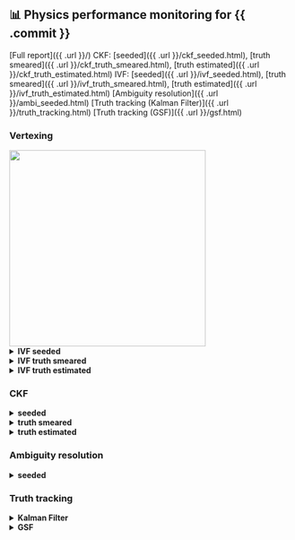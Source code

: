 ## :bar_chart: Physics performance monitoring for {{ .commit }}
[Full report]({{ .url }}/)
CKF: [seeded]({{ .url }}/ckf_seeded.html), [truth smeared]({{ .url }}/ckf_truth_smeared.html), [truth estimated]({{ .url }}/ckf_truth_estimated.html)
IVF: [seeded]({{ .url }}/ivf_seeded.html), [truth smeared]({{ .url }}/ivf_truth_smeared.html), [truth estimated]({{ .url }}/ivf_truth_estimated.html) 
[Ambiguity resolution]({{ .url }}/ambi_seeded.html)
[Truth tracking (Kalman Filter)]({{ .url }}/truth_tracking.html)
[Truth tracking (GSF)]({{ .url }}/gsf.html)

### Vertexing

<img src="{{ .url }}/vertexing_mu_scan.pdf?to_png=1" width="350"/>

<details>
  <summary><b>IVF seeded</b></summary>
  <img src="{{ .url }}/ivf_seeded_plots/covXX.pdf?to_png=1" width="50%"/><img src="{{ .url }}/ivf_seeded_plots/covYY.pdf?to_png=1" width="50%"/>

  <img src="{{ .url }}/ivf_seeded_plots/diffx.pdf?to_png=1" width="50%"/><img src="{{ .url }}/ivf_seeded_plots/diffy.pdf?to_png=1" width="50%"/>

  <img src="{{ .url }}/ivf_seeded_plots/diffz.pdf?to_png=1" width="50%"/><img src="{{ .url }}/ivf_seeded_plots/recoOverTrue.pdf?to_png=1" width="50%"/>
</details>

<details>
  <summary><b>IVF truth smeared</b></summary>
  <img src="{{ .url }}/ivf_truth_smeared_plots/covXX.pdf?to_png=1" width="50%"/><img src="{{ .url }}/ivf_truth_smeared_plots/covYY.pdf?to_png=1" width="50%"/>

  <img src="{{ .url }}/ivf_truth_smeared_plots/diffx.pdf?to_png=1" width="50%"/><img src="{{ .url }}/ivf_truth_smeared_plots/diffy.pdf?to_png=1" width="50%"/>

  <img src="{{ .url }}/ivf_truth_smeared_plots/diffz.pdf?to_png=1" width="50%"/><img src="{{ .url }}/ivf_truth_smeared_plots/recoOverTrue.pdf?to_png=1" width="50%"/>
</details>

<details>
  <summary><b>IVF truth estimated</b></summary>
  <img src="{{ .url }}/ivf_truth_estimated_plots/covXX.pdf?to_png=1" width="50%"/><img src="{{ .url }}/ivf_truth_estimated_plots/covYY.pdf?to_png=1" width="50%"/>

  <img src="{{ .url }}/ivf_truth_estimated_plots/diffx.pdf?to_png=1" width="50%"/><img src="{{ .url }}/ivf_truth_estimated_plots/diffy.pdf?to_png=1" width="50%"/>

  <img src="{{ .url }}/ivf_truth_estimated_plots/diffz.pdf?to_png=1" width="50%"/><img src="{{ .url }}/ivf_truth_estimated_plots/recoOverTrue.pdf?to_png=1" width="50%"/>
</details>

### CKF

<details>
  <summary><b>seeded</b></summary>
  <img src="{{ .url }}/ckf_seeded_plots/trackeff_vs_eta.pdf?to_png=1" width="50%"/><img src="{{ .url }}/ckf_seeded_plots/trackeff_vs_pT.pdf?to_png=1" width="50%"/>

  <img src="{{ .url }}/ckf_seeded_plots/nHoles_vs_eta.pdf?to_png=1" width="50%"/><img src="{{ .url }}/ckf_seeded_plots/nMeasurements_vs_eta.pdf?to_png=1" width="50%"/>
</details>

<details>
  <summary><b>truth smeared</b></summary>
  <img src="{{ .url }}/ckf_truth_smeared_plots/trackeff_vs_eta.pdf?to_png=1" width="50%"/><img src="{{ .url }}/ckf_truth_smeared_plots/trackeff_vs_pT.pdf?to_png=1" width="50%"/>

  <img src="{{ .url }}/ckf_truth_smeared_plots/nHoles_vs_eta.pdf?to_png=1" width="50%"/><img src="{{ .url }}/ckf_truth_smeared_plots/nMeasurements_vs_eta.pdf?to_png=1" width="50%"/>
</details>

<details>
  <summary><b>truth estimated</b></summary>
  <img src="{{ .url }}/ckf_truth_estimated_plots/trackeff_vs_eta.pdf?to_png=1" width="50%"/><img src="{{ .url }}/ckf_truth_estimated_plots/trackeff_vs_pT.pdf?to_png=1" width="50%"/>

  <img src="{{ .url }}/ckf_truth_estimated_plots/nHoles_vs_eta.pdf?to_png=1" width="50%"/><img src="{{ .url }}/ckf_truth_estimated_plots/nMeasurements_vs_eta.pdf?to_png=1" width="50%"/>
</details>

### Ambiguity resolution

<details>
  <summary><b>seeded</b></summary>
  <img src="{{ .url }}/ambi_seeded_plots/trackeff_vs_eta.pdf?to_png=1" width="50%"/><img src="{{ .url }}/ambi_seeded_plots/trackeff_vs_pT.pdf?to_png=1" width="50%"/>

  <img src="{{ .url }}/ambi_seeded_plots/nHoles_vs_eta.pdf?to_png=1" width="50%"/><img src="{{ .url }}/ambi_seeded_plots/nMeasurements_vs_eta.pdf?to_png=1" width="50%"/>
</details>

### Truth tracking

<details>
  <summary><b>Kalman Filter</b></summary>
  <img src="{{ .url }}/truth_tracking_plots/nHoles_vs_eta.pdf?to_png=1" width="50%"/><img src="{{ .url }}/truth_tracking_plots/nMeasurements_vs_eta.pdf?to_png=1" width="50%"/>

  <img src="{{ .url }}/truth_tracking_plots/pull_d0.pdf?to_png=1" width="50%"/><img src="{{ .url }}/truth_tracking_plots/pull_z0.pdf?to_png=1" width="50%"/>

  <img src="{{ .url }}/truth_tracking_plots/pull_theta.pdf?to_png=1" width="50%"/><img src="{{ .url }}/truth_tracking_plots/pull_phi.pdf?to_png=1" width="50%"/>

  <img src="{{ .url }}/truth_tracking_plots/pull_qop.pdf?to_png=1" width="50%"/><img src="{{ .url }}/truth_tracking_plots/pull_t.pdf?to_png=1" width="50%"/>
</details>


<details>
  <summary><b>GSF</b></summary>
  <img src="{{ .url }}/gsf_plots/pull_qop.pdf?to_png=1" width="50%"/><img src="{{ .url }}/truth_tracking_plots/res_qop.pdf?to_png=1" width="50%"/>
</details>

